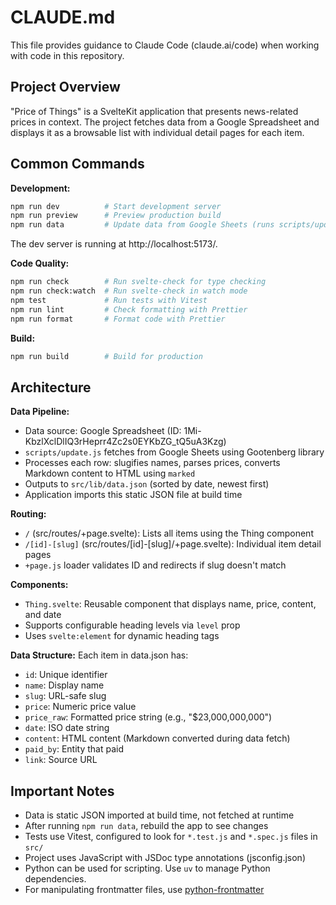 # CLAUDE.md

This file provides guidance to Claude Code (claude.ai/code) when working with code in this repository.

## Project Overview

"Price of Things" is a SvelteKit application that presents news-related prices in context. The project fetches data from a Google Spreadsheet and displays it as a browsable list with individual detail pages for each item.

## Common Commands

**Development:**

```bash
npm run dev          # Start development server
npm run preview      # Preview production build
npm run data         # Update data from Google Sheets (runs scripts/update.js)
```

The dev server is running at http://localhost:5173/.

**Code Quality:**

```bash
npm run check        # Run svelte-check for type checking
npm run check:watch  # Run svelte-check in watch mode
npm test             # Run tests with Vitest
npm run lint         # Check formatting with Prettier
npm run format       # Format code with Prettier
```

**Build:**

```bash
npm run build        # Build for production
```

## Architecture

**Data Pipeline:**

- Data source: Google Spreadsheet (ID: 1Mi-KbzlXclDlIQ3rHeprr4Zc2s0EYKbZG_tQ5uA3Kzg)
- `scripts/update.js` fetches from Google Sheets using Gootenberg library
- Processes each row: slugifies names, parses prices, converts Markdown content to HTML using `marked`
- Outputs to `src/lib/data.json` (sorted by date, newest first)
- Application imports this static JSON file at build time

**Routing:**

- `/` (src/routes/+page.svelte): Lists all items using the Thing component
- `/[id]-[slug]` (src/routes/[id]-[slug]/+page.svelte): Individual item detail pages
- `+page.js` loader validates ID and redirects if slug doesn't match

**Components:**

- `Thing.svelte`: Reusable component that displays name, price, content, and date
- Supports configurable heading levels via `level` prop
- Uses `svelte:element` for dynamic heading tags

**Data Structure:**
Each item in data.json has:

- `id`: Unique identifier
- `name`: Display name
- `slug`: URL-safe slug
- `price`: Numeric price value
- `price_raw`: Formatted price string (e.g., "$23,000,000,000")
- `date`: ISO date string
- `content`: HTML content (Markdown converted during data fetch)
- `paid_by`: Entity that paid
- `link`: Source URL

## Important Notes

- Data is static JSON imported at build time, not fetched at runtime
- After running `npm run data`, rebuild the app to see changes
- Tests use Vitest, configured to look for `*.test.js` and `*.spec.js` files in `src/`
- Project uses JavaScript with JSDoc type annotations (jsconfig.json)
- Python can be used for scripting. Use `uv` to manage Python dependencies.
- For manipulating frontmatter files, use [python-frontmatter](https://github.com/eyeseast/python-frontmatter)
